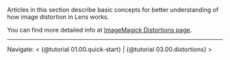 Articles in this section describe basic concepts for better understanding of how
image distortion in Lens works.

You can find more detailed info at [ImageMagick Distortions page](
https://www.imagemagick.org/Usage/distorts/).

---

Navigate: < {@tutorial 01.00.quick-start} | {@tutorial 03.00.distortions} >
